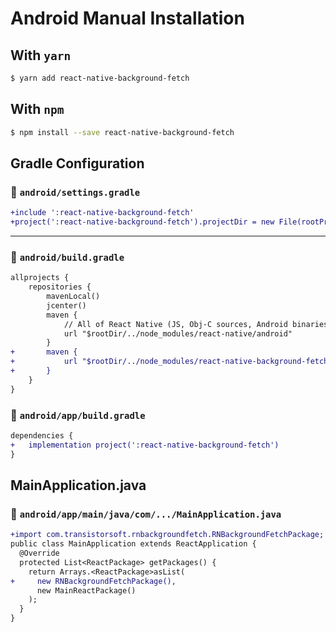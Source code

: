 # Android Manual Installation

## With `yarn`

```bash
$ yarn add react-native-background-fetch
```

## With `npm`

```bash
$ npm install --save react-native-background-fetch
```

## Gradle Configuration

### :open_file_folder: **`android/settings.gradle`**

```diff
+include ':react-native-background-fetch'
+project(':react-native-background-fetch').projectDir = new File(rootProject.projectDir, '../node_modules/react-native-background-fetch/android')
```

-------------------------------------------------------------------------------


### :open_file_folder: **`android/build.gradle`**

```diff
allprojects {
    repositories {
        mavenLocal()
        jcenter()
        maven {
            // All of React Native (JS, Obj-C sources, Android binaries) is installed from npm
            url "$rootDir/../node_modules/react-native/android"
        }
+       maven {
+           url "$rootDir/../node_modules/react-native-background-fetch/android"
+       }
    }
}
```


### :open_file_folder: **`android/app/build.gradle`**

```diff
dependencies {
+   implementation project(':react-native-background-fetch')
}
```


## MainApplication.java

### :open_file_folder: **`android/app/main/java/com/.../MainApplication.java`**

```diff
+import com.transistorsoft.rnbackgroundfetch.RNBackgroundFetchPackage;
public class MainApplication extends ReactApplication {
  @Override
  protected List<ReactPackage> getPackages() {
    return Arrays.<ReactPackage>asList(
+     new RNBackgroundFetchPackage(),
      new MainReactPackage()
    );
  }
}
```

